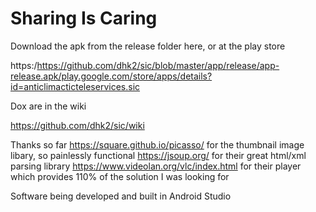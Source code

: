 # Sharing Is Caring
Download the apk from the release folder here, or at the play store

https:/https://github.com/dhk2/sic/blob/master/app/release/app-release.apk/play.google.com/store/apps/details?id=anticlimacticteleservices.sic

Dox are in the wiki

https://github.com/dhk2/sic/wiki

Thanks so far
https://square.github.io/picasso/ for the thumbnail image libary, so painlessly functional
https://jsoup.org/ for their great html/xml parsing library
https://www.videolan.org/vlc/index.html for their player which provides 110% of the solution I was looking for

Software being developed and built in Android Studio

